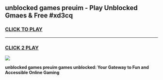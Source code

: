 
## unblocked games preuim - Play Unblocked Gmaes & Free #xd3cq
<h3>
<a href="https://news.freeplayer.one?title=unblocked_games_preuim&ref=03M">CLICK TO PLAY</a></h3>
<hr>

<h3>
<a href="https://news.freeplayer.one?title=unblocked_games_preuim&ref=03M">CLICK 2 PLAY</a>
  
</h3>

<a href="https://news.freeplayer.one?title=unblocked_games_preuim&ref=03M"><img src="https://clearcache.store/games.png"></a>


**unblocked games preuim games unblocked: Your Gateway to Fun and Accessible Online Gaming**
